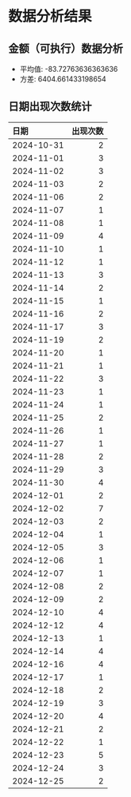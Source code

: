 # 数据分析结果

## 金额（可执行）数据分析

- 平均值: -83.72763636363636
- 方差: 6404.661433198654

## 日期出现次数统计

| 日期       |   出现次数 |
|:-----------|-----------:|
| 2024-10-31 |          2 |
| 2024-11-01 |          3 |
| 2024-11-02 |          3 |
| 2024-11-03 |          2 |
| 2024-11-06 |          2 |
| 2024-11-07 |          1 |
| 2024-11-08 |          1 |
| 2024-11-09 |          4 |
| 2024-11-10 |          1 |
| 2024-11-12 |          1 |
| 2024-11-13 |          3 |
| 2024-11-14 |          2 |
| 2024-11-15 |          1 |
| 2024-11-16 |          2 |
| 2024-11-17 |          3 |
| 2024-11-19 |          2 |
| 2024-11-20 |          1 |
| 2024-11-21 |          1 |
| 2024-11-22 |          3 |
| 2024-11-23 |          1 |
| 2024-11-24 |          1 |
| 2024-11-25 |          2 |
| 2024-11-26 |          1 |
| 2024-11-27 |          1 |
| 2024-11-28 |          2 |
| 2024-11-29 |          3 |
| 2024-11-30 |          4 |
| 2024-12-01 |          2 |
| 2024-12-02 |          7 |
| 2024-12-03 |          2 |
| 2024-12-04 |          1 |
| 2024-12-05 |          3 |
| 2024-12-06 |          1 |
| 2024-12-07 |          1 |
| 2024-12-08 |          2 |
| 2024-12-09 |          2 |
| 2024-12-10 |          4 |
| 2024-12-12 |          4 |
| 2024-12-13 |          1 |
| 2024-12-14 |          4 |
| 2024-12-16 |          4 |
| 2024-12-17 |          1 |
| 2024-12-18 |          2 |
| 2024-12-19 |          3 |
| 2024-12-20 |          4 |
| 2024-12-21 |          2 |
| 2024-12-22 |          1 |
| 2024-12-23 |          5 |
| 2024-12-24 |          3 |
| 2024-12-25 |          2 |